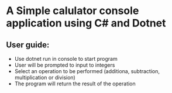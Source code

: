 # A Simple calulator console application using C# and Dotnet


## User guide:
  - Use dotnet run in console to start program
  - User will be prompted to input to integers
  - Select an operation to be performed (additiona, subtraction, multiplication or division)
  - The program will return the result of the operation
  

